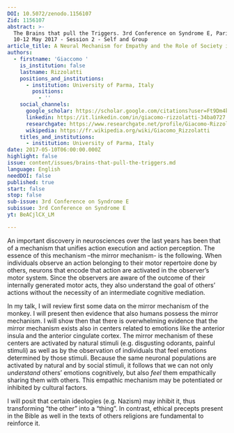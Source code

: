 ```yaml
---
DOI: 10.5072/zenodo.1156107
Zid: 1156107
abstract: >-
  The Brains that pull the Triggers. 3rd Conference on Syndrome E, Paris IAS,
  10-12 May 2017 - Session 2 - Self and Group
article_title: A Neural Mechanism for Empathy and the Role of Society in its Modifications
authors:
  - firstname: 'Giaccomo '
    is_institution: false
    lastname: Rizzolatti
    positions_and_institutions:
      - institution: University of Parma, Italy
        positions:
          - ''
    social_channels:
      google_scholar: https://scholar.google.com/citations?user=Ft9Dm4kAAAAJ&hl=en
      linkedin: https://it.linkedin.com/in/giacomo-rizzolatti-34ba0727
      researchgate: https://www.researchgate.net/profile/Giacomo-Rizzolatti
      wikipedia: https://fr.wikipedia.org/wiki/Giacomo_Rizzolatti
    titles_and_institutions:
      - institution: University of Parma, Italy
date: 2017-05-10T06:00:00.000Z
highlight: false
issue: content/issues/brains-that-pull-the-triggers.md
language: English
needDOI: false
published: true
start: false
stop: false
sub-issue: 3rd Conference on Syndrome E
subissue: 3rd Conference on Syndrome E
yt: BeACjlCX_LM

---
```


An important discovery in neurosciences over the last years has been that of a mechanism that unifies action execution and action perception. The essence of this mechanism –the mirror mechanism- is the following. When individuals observe an action belonging to their motor repertoire done by others, neurons that encode that action are activated in the observer’s motor system. Since the observers are aware of the outcome of their internally generated motor acts, they also understand the goal of others’ actions without the necessity of an intermediate cognitive mediation. 

In my talk, I will review first some data on the mirror mechanism of the monkey. I will present then evidence that also humans possess the mirror mechanism. I will show then that there is overwhelming evidence that the mirror mechanism exists also in centers related to emotions like the anterior insula and the anterior cingulate cortex. The mirror mechanism of these centers are activated by natural stimuli (e.g. disgusting odorants, painful stimuli) as well as by the observation of individuals that feel emotions determined by those stimuli. Because the same neuronal populations are activated by natural and by social stimuli, it follows that we can not only _understand_ others’ emotions cognitively, but also _feel_ them empathically sharing them with others. This empathic mechanism may be potentiated or inhibited by cultural factors. 

I will posit that certain ideologies (e.g. Nazism) may inhibit it, thus transforming “the other” into a “thing”. In contrast, ethical precepts present in the Bible as well in the texts of others religions are fundamental to reinforce it.

<Youtube yt="BeACjlCX_LM" caption="A Neural Mechanism for Empathy and the Role of Society in its Modifications" start="false" stop="false"></Youtube>
